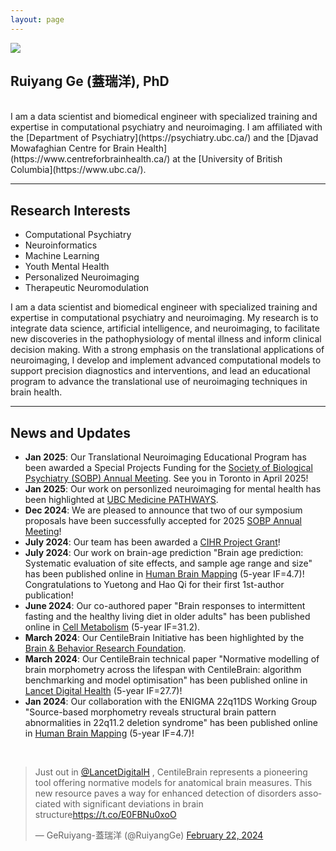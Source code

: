 ```yaml
---
layout: page
---
```


<img src="https://ruiyangge.github.io/ruiyangge.jpg" class="floatpic">

## Ruiyang Ge (蓋瑞洋), PhD
<br>
I am a data scientist and biomedical engineer with specialized training and expertise in computational psychiatry and neuroimaging. I am affiliated with the [Department of Psychiatry](https://psychiatry.ubc.ca/) and the [Djavad Mowafaghian Centre for Brain Health](https://www.centreforbrainhealth.ca/) at the [University of British Columbia](https://www.ubc.ca/).
<br>

---

## Research Interests
- Computational Psychiatry
- Neuroinformatics
- Machine Learning
- Youth Mental Health
- Personalized Neuroimaging
- Therapeutic Neuromodulation

I am a data scientist and biomedical engineer with specialized training and expertise in computational psychiatry and neuroimaging. My research is to integrate data science, artificial intelligence, and neuroimaging, to facilitate new discoveries in the pathophysiology of mental illness and inform clinical decision making. With a strong emphasis on the translational applications of neuroimaging, I develop and implement advanced computational models to support precision diagnostics and interventions, and lead an educational program to advance the translational use of neuroimaging techniques in brain health.


---

## News and Updates

- **Jan 2025**: Our Translational Neuroimaging Educational Program has been awarded a Special Projects Funding for the [Society of Biological Psychiatry (SOBP) Annual Meeting](https://sobp.org/2025-sobp-annual-meeting/). See you in Toronto in April 2025!
- **Jan 2025**: Our work on personlized neuroimaging for mental health has been highlighted at [UBC Medicine PATHWAYS](https://pathwaysmagazine.med.ubc.ca/snapshots/personalized-solutions-for-youth-mental-health).
- **Dec 2024**: We are pleased to announce that two of our symposium proposals have been successfully accepted for 2025 [SOBP Annual Meeting](https://sobp.org/2025-sobp-annual-meeting/)!
- **July 2024**: Our team has been awarded a [CIHR Project Grant](https://webapps.cihr-irsc.gc.ca/decisions/p/project_details.html?applId=501144&lang=en)!
- **July 2024**: Our work on brain-age prediction "Brain age prediction: Systematic evaluation of site effects, and sample age range and size" has been published online in [Human Brain Mapping](https://onlinelibrary.wiley.com/doi/full/10.1002/hbm.26768) (5-year IF=4.7)! Congratulations to Yuetong and Hao Qi for their first 1st-author publication!
- **June 2024**: Our co-authored paper "Brain responses to intermittent fasting and the healthy living diet in older adults" has been published online in [Cell Metabolism](https://www.cell.com/cell-metabolism/fulltext/S1550-4131(24)00225-0) (5-year IF=31.2).
- **March 2024**: Our CentileBrain Initiative has been highlighted by the [Brain & Behavior Research Foundation](https://bbrfoundation.org/content/imaging-based-normative-model-healthy-brain-promises-significantly-advance-mental-illness).
- **March 2024**: Our CentileBrain technical paper "Normative modelling of brain morphometry across the lifespan with CentileBrain: algorithm benchmarking and model optimisation" has been published online in [Lancet Digital Health](https://www.thelancet.com/journals/landig/article/PIIS2589-7500(23)00250-9/fulltext?goal=0_fb7d503c0e-6575838914-162581909) (5-year IF=27.7)!
- **Jan 2024**: Our collaboration with the ENIGMA 22q11DS Working Group "Source-based morphometry reveals structural brain pattern abnormalities in 22q11.2 deletion syndrome" has been published online in [Human Brain Mapping](https://onlinelibrary.wiley.com/doi/full/10.1002/hbm.26553) (5-year IF=4.7)! 


<br>
<blockquote class="twitter-tweet"><p lang="en" dir="ltr">Just out in <a href="https://twitter.com/LancetDigitalH?ref_src=twsrc%5Etfw">@LancetDigitalH</a> , CentileBrain represents a pioneering tool offering normative models for anatomical brain measures. This new resource paves a way for enhanced detection of disorders associated with significant deviations in brain structure<a href="https://t.co/E0FBNu0xoO">https://t.co/E0FBNu0xoO</a></p>&mdash; GeRuiyang-蓋瑞洋 (@RuiyangGe) <a href="https://twitter.com/RuiyangGe/status/1760781807799378253?ref_src=twsrc%5Etfw">February 22, 2024</a></blockquote> <script async src="https://platform.twitter.com/widgets.js" charset="utf-8"></script>

<br>
<div id="map-container" style="width: 30%; height: 0; padding-bottom: 56%; justify-content: center; position: relative;">
<script type='text/javascript' id='mapmyvisitors' src='https://mapmyvisitors.com/map.js?cl=b4f4dc&w=600&t=t&d=Iq16MNdcJ8wWlM01KA6krWGFhnd905lzoJ2F68uZa-Q&co=2d78ad&cmo=3acc3a&cmn=ff5353&ct=ffffff'></script>
</div>

<br>
